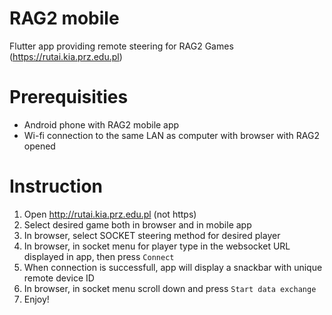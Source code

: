 # RAG2 mobile

Flutter app providing remote steering for RAG2 Games (https://rutai.kia.prz.edu.pl)

# Prerequisities

- Android phone with RAG2 mobile app
- Wi-fi connection to the same LAN as computer with browser with RAG2 opened

# Instruction
1. Open http://rutai.kia.prz.edu.pl (not https)
2. Select desired game both in browser and in mobile app
3. In browser, select SOCKET steering method for desired player
4. In browser, in socket menu for player type in the websocket URL displayed in app, then press `Connect`
5. When connection is successfull, app will display a snackbar with unique remote device ID
6. In browser, in socket menu scroll down and press `Start data exchange`
7. Enjoy!
